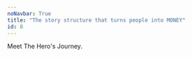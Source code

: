 ```yaml
---
noNavbar: True
title: "The story structure that turns people into MONEY"
id: 8
---
```

Meet The Hero's Journey.
